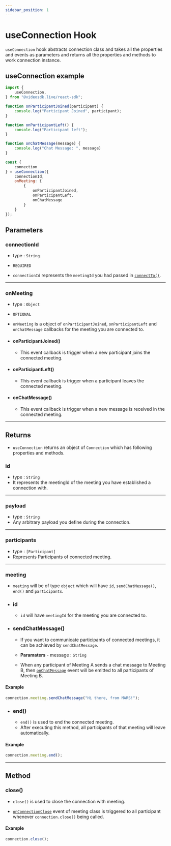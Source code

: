 ```yaml
---
sidebar_position: 1
---
```


# useConnection Hook

`useConnection` hook abstracts connection class and takes all the properties and events as parameters and returns all the properties and methods to work connection instance.

## useConnection example

```jsx title="useConnection react hook"
import {
    useConnection,
} from "@videosdk.live/react-sdk";

function onParticipantJoined(participant) {
    console.log("Participant Joined", participant);
}

function onParticipantLeft() {
    console.log("Participant left");
}

function onChatMessage(message) {
    console.log("Chat Message: ", message)
}

const {
    connection
} = useConnection({
    connectionId,
    onMeeting: {
        {
            onParticipantJoined,
            onParticipantLeft,
            onChatMessage
        }
    }
});
```

## Parameters

### connectionId

- type : `String`
- `REQUIRED`

- `connectionId` represents the `meetingId` you had passed in [`connectTo()`](./use-meeting/methods#connectto).

---

### onMeeting

- type : `Object`
- `OPTIONAL`

- `onMeeting` is a object of `onParticipantJoined`, `onParticipantLeft` and `onChatMessage` callbacks for the meeting you are connected to.

- #### onParticipantJoined()

  - This event callback is trigger when a new participant joins the connected meeting.

- #### onParticipantLeft()

  - This event callback is trigger when a participant leaves the connected meeting.

- #### onChatMessage()

  - This event callback is trigger when a new message is received in the connected meeting.

---

## Returns

- `useConnection` returns an object of `Connection` which has following properties and methods.

### id

- type : `String`
- It represents the meetingId of the meeting you have established a connection with.

---

### payload

- type : `String`
- Any arbitrary payload you define during the connection.

---

### participants

- type : `[Participant]`
- Represents Participants of connected meeting.

---

### meeting

- `meeting` will be of type `object` which will have `id`, `sendChatMessage()`, `end()` and `participants`.

- ### id

  - `id` will have `meetingId` for the meeting you are connected to.

- ### sendChatMessage()

  - If you want to communicate participants of connected meetings, it can be achieved by `sendChatMessage`.

  - **Paramaters** - message : `String`

  - When any participant of Meeting A sends a chat message to Meeting B, then [`onChatMessage`](#onchatmessage) event will be emitted to all participants of Meeting B.

#### Example

```js
connection.meeting.sendChatMessage("Hi there, from MARS!");
```

- ### end()

  - `end()` is used to end the connected meeting.
  - After executing this method, all participants of that meeting will leave automatically.

#### Example

```js
connection.meeting.end();
```

---

## Method

### close()

- `close()` is used to close the connection with meeting.

- [`onConnectionClose`](./use-meeting/events#onconnectionclose) event of meeting class is triggered to all participant whenever `connection.close()` being called.

#### Example

```js
connection.close();
```
